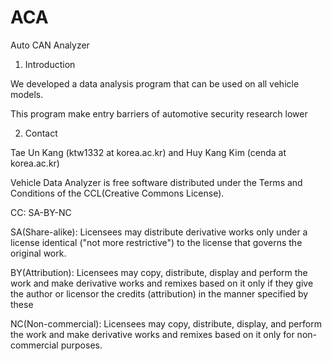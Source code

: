 # ACA
Auto CAN Analyzer

1. Introduction 

We developed a data analysis program that can be used on all vehicle models. 

This program make entry barriers of automotive security research lower

2. Contact

Tae Un Kang (ktw1332 at korea.ac.kr) and Huy Kang Kim (cenda at korea.ac.kr) 



Vehicle Data Analyzer is free software distributed under the Terms and Conditions of the CCL(Creative Commons License).

CC: SA-BY-NC

SA(Share-alike): Licensees may distribute derivative works only under a license identical ("not more restrictive") to the license that governs the original work.

BY(Attribution): Licensees may copy, distribute, display and perform the work and make derivative works and remixes based on it only if they give the author or licensor the credits (attribution) in the manner specified by these

NC(Non-commercial): Licensees may copy, distribute, display, and perform the work and make derivative works and remixes based on it only for non-commercial purposes.
